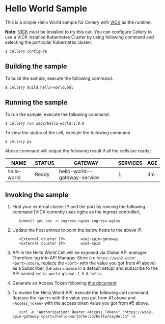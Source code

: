 # Hello World Sample

This is a simple Hello World sample for Cellery with [VICK](https://github.com/wso2/product-vick/) as the runtime.

**Note:**
[VICK](https://github.com/wso2/product-vick/) must be installed to try this out. You can configure Cellery to use a 
VICK installed Kubernetes Cluster by using following command and selecting the particular Kubernetes cluster.

```
$ cellery configure
``` 

## Building the sample
To build the sample, execute the following command.
```
$ cellery build hello-world.bal
``` 

## Running the sample
To run the sample, execute the following command.
```
$ cellery run wso2/hello-world:1.0.0
``` 

To view the status of the cell, execute the following command.
```
$ cellery ps
``` 
Above command will output the following result if all the cells are ready;

| NAME  | STATUS | GATEWAY |   SERVICES | AGE |
| ------ | ------  | ------ | ------ | ------ |
| hello-world | Ready | hello-world--gateway-service | 1 | 3m |

## Invoking the sample

1.  Find your external cluster IP and the port by running the following command (VICK currently uses nginx as the ingress controller),

    ```
	   kubectl get svc -n ingress-nginx ingress-nginx
	```
2.  Update the host entries to point the below hosts to the above IP. 

    ```
	   <External cluster IP>       wso2-apim-gateway
	   <External cluster IP>       wso2-apim
	```
4.  API in the Hello World Cell will be exposed via Global API manager. Therefore log into API Manager Store 
(i.e `https://wso2-apim:<port>/store`, replace the `<port>` with the value you got from #1 above)
as a Subscriber (i.e `admin:admin` in a default setup) and subscribe to the API named `hello_world_global_1_0_0_hello`. 

5. Generate an Access Token following [this document](https://docs.wso2.com/display/AM260/Working+with+Access+Tokens#WorkingwithAccessTokens-Generatingapplicationaccesstokens)

6. To invoke the Hello World API, execute the following curl command. 
Replace the `<port>` with the value you got from #1 above and `<Access_Token>` with the access token value you got from #5 above.
    ```
	   curl -H "Authorization: Bearer <Access_Token>" "https://wso2-apim-gateway:<port>/hello-world/hello/hello/sayHello" -k  
	```